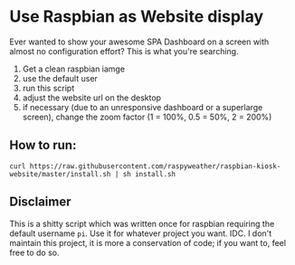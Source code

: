 # Use Raspbian as Website display
Ever wanted to show your awesome SPA Dashboard on a screen with almost no configuration effort?
This is what you're searching. 

1. Get a clean raspbian iamge
0. use the default user
0. run this script
0. adjust the website url on the desktop
0. if necessary (due to an unresponsive dashboard or a superlarge screen), change the zoom factor (1 = 100%, 0.5 = 50%, 2 = 200%)

## How to run:
```curl https://raw.githubusercontent.com/raspyweather/raspbian-kiosk-website/master/install.sh | sh install.sh```

## Disclaimer
This is a shitty script which was written once for raspbian requiring the default username ```pi```. Use it for whatever project you want. IDC. I don't maintain this project, it is more a conservation of code; if you want to, feel free to do so.

